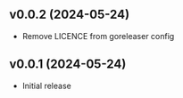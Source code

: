 v0.0.2 (2024-05-24)
-------------------------
 * Remove LICENCE from goreleaser config

v0.0.1 (2024-05-24)
-------------------------
 * Initial release

